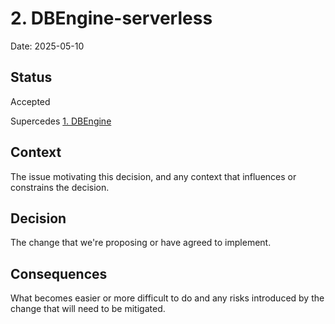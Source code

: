 # 2. DBEngine-serverless

Date: 2025-05-10

## Status

Accepted

Supercedes [1. DBEngine](0001-dbengine.md)

## Context

The issue motivating this decision, and any context that influences or constrains the decision.

## Decision

The change that we're proposing or have agreed to implement.

## Consequences

What becomes easier or more difficult to do and any risks introduced by the change that will need to be mitigated.
